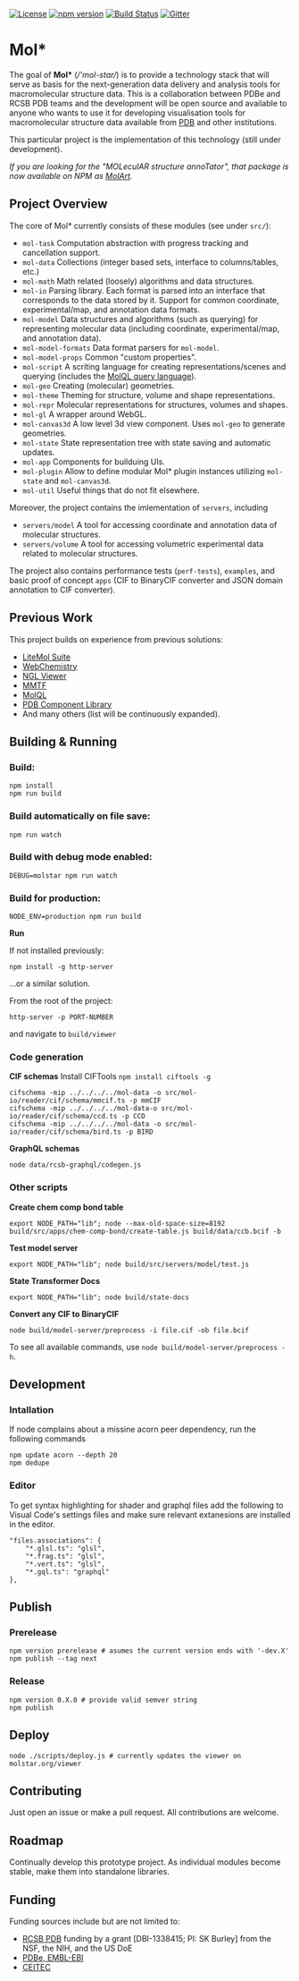 [![License](http://img.shields.io/badge/license-MIT-blue.svg?style=flat)](./LICENSE)
[![npm version](https://badge.fury.io/js/molstar.svg)](https://www.npmjs.com/package/molstar)
[![Build Status](https://travis-ci.org/molstar/molstar.svg?branch=master)](https://travis-ci.org/molstar/molstar)
[![Gitter](https://badges.gitter.im/molstar/Lobby.svg)](https://gitter.im/molstar/Lobby)

# Mol*

The goal of **Mol\*** (*/'mol-star/*) is to provide a technology stack that will serve as basis for the next-generation data delivery and analysis tools for macromolecular structure data. This is a collaboration between PDBe and RCSB PDB teams and the development will be open source and available to anyone who wants to use it for developing visualisation tools for macromolecular structure data available from [PDB](https://www.wwpdb.org/) and other institutions.

This particular project is the implementation of this technology (still under development).

*If you are looking for the "MOLeculAR structure annoTator", that package is now available on NPM as [MolArt](https://www.npmjs.com/package/molart).*

## Project Overview

The core of Mol* currently consists of these modules (see under `src/`):

- `mol-task` Computation abstraction with progress tracking and cancellation support.
- `mol-data` Collections (integer based sets, interface to columns/tables, etc.)
- `mol-math` Math related (loosely) algorithms and data structures.
- `mol-io` Parsing library. Each format is parsed into an interface that corresponds to the data stored by it. Support for common coordinate, experimental/map, and annotation data formats.
- `mol-model` Data structures and algorithms (such as querying) for representing molecular data (including coordinate, experimental/map, and annotation data).
- `mol-model-formats` Data format parsers for `mol-model`.
- `mol-model-props` Common "custom properties".
- `mol-script` A scriting language for creating representations/scenes and querying (includes the [MolQL query language](https://molql.github.io)).
- `mol-geo` Creating (molecular) geometries.
- `mol-theme` Theming for structure, volume and shape representations.
- `mol-repr` Molecular representations for structures, volumes and shapes.
- `mol-gl` A wrapper around WebGL.
- `mol-canvas3d` A low level 3d view component. Uses `mol-geo` to generate geometries.
- `mol-state` State representation tree with state saving and automatic updates.
- `mol-app` Components for builduing UIs.
- `mol-plugin` Allow to define modular Mol* plugin instances utilizing `mol-state` and `mol-canvas3d`.
- `mol-util` Useful things that do not fit elsewhere.

Moreover, the project contains the imlementation of `servers`, including

- `servers/model` A tool for accessing coordinate and annotation data of molecular structures.
- `servers/volume` A tool for accessing volumetric experimental data related to molecular structures.

The project also contains performance tests (`perf-tests`), `examples`, and basic proof of concept `apps` (CIF to BinaryCIF converter and JSON domain annotation to CIF converter).

## Previous Work
This project builds on experience from previous solutions:
- [LiteMol Suite](https://www.litemol.org)
- [WebChemistry](https://webchem.ncbr.muni.cz)
- [NGL Viewer](http://nglviewer.org)
- [MMTF](http://mmtf.rcsb.org)
- [MolQL](http://molql.org)
- [PDB Component Library](https://www.ebi.ac.uk/pdbe/pdb-component-library/)
- And many others (list will be continuously expanded).

## Building & Running

### Build:
    npm install
    npm run build

### Build automatically on file save:
    npm run watch

### Build with debug mode enabled:
    DEBUG=molstar npm run watch

### Build for production:
    NODE_ENV=production npm run build

**Run**

If not installed previously:

    npm install -g http-server

...or a similar solution.

From the root of the project:

    http-server -p PORT-NUMBER

and navigate to `build/viewer`


### Code generation
**CIF schemas**
Install CIFTools `npm install ciftools -g`

    cifschema -mip ../../../../mol-data -o src/mol-io/reader/cif/schema/mmcif.ts -p mmCIF
    cifschema -mip ../../../../mol-data-o src/mol-io/reader/cif/schema/ccd.ts -p CCD
    cifschema -mip ../../../../mol-data -o src/mol-io/reader/cif/schema/bird.ts -p BIRD

**GraphQL schemas**

    node data/rcsb-graphql/codegen.js

### Other scripts
**Create chem comp bond table**

    export NODE_PATH="lib"; node --max-old-space-size=8192 build/src/apps/chem-comp-bond/create-table.js build/data/ccb.bcif -b

**Test model server**

    export NODE_PATH="lib"; node build/src/servers/model/test.js

**State Transformer Docs**

    export NODE_PATH="lib"; node build/state-docs

**Convert any CIF to BinaryCIF**

    node build/model-server/preprocess -i file.cif -ob file.bcif

To see all available commands, use ``node build/model-server/preprocess -h``.

## Development

### Intallation

If node complains about a missine acorn peer dependency, run the following commands

    npm update acorn --depth 20
    npm dedupe

### Editor

To get syntax highlighting for shader and graphql files add the following to Visual Code's settings files and make sure relevant extanesions are installed in the editor.

    "files.associations": {
        "*.glsl.ts": "glsl",
        "*.frag.ts": "glsl",
        "*.vert.ts": "glsl",
        "*.gql.ts": "graphql"
    },

## Publish

### Prerelease
    npm version prerelease # asumes the current version ends with '-dev.X'
    npm publish --tag next

### Release
    npm version 0.X.0 # provide valid semver string
    npm publish

## Deploy
    node ./scripts/deploy.js # currently updates the viewer on molstar.org/viewer

## Contributing
Just open an issue or make a pull request. All contributions are welcome.

## Roadmap
Continually develop this prototype project. As individual modules become stable, make them into standalone libraries.

## Funding
Funding sources include but are not limited to:
* [RCSB PDB](https://www.rcsb.org) funding by a grant [DBI-1338415; PI: SK Burley] from the NSF, the NIH, and the US DoE
* [PDBe, EMBL-EBI](https://pdbe.org)
* [CEITEC](https://www.ceitec.eu/)